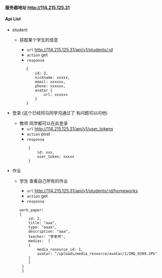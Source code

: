 #### 服务器地址 http://114.215.125.31

#### Api List
* student 
	- 获取某个学生的信息
		* `url` http://114.215.125.31/api/v1/students/:id
        * `action` get
        * `response`
        
         ```
            {
                id: 3,
                nickname: xxxxx,
                email: xxxxxx,
                phone: xxxxxx,
                avatar {
                    url: xxxxxx
                }
            }
         ```

* 登录 (这个已经同马同学沟通过了 有问题可以问他)
    * 教师 同学都可以在此登录
        * `url` http://114.215.125.31/api/v1/user_tokens
        * `action` post
        * `response`
        ```
            {
                id: xxx, 
                user_token: xxxxx
            }
        ```

* 作业 
    * 学生 查看自己所有的作业
        * `url` http://114.215.125.31/api/v1/students/:id/homeworks
        * `action` get
        * `response`
        
        ```
        work_paper: 
        {
            id: 2,
            title: "aaa",
            type: "aaaa",
            description: "aaa",
            teacher: "李老师",
            medias:  [
            {
                media_resource_id: 1,
                avatar: "/uploads/media_resource/avatar/1/IMG_0309.JPG"
            }
            ]
         }
         }
         ```
